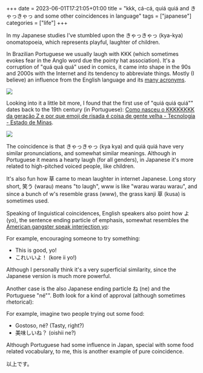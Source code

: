 +++ 
date = 2023-06-01T17:21:05+01:00
title = "kkk, cá-cá, quiá quiá and きゃっきゃっ and some other coincidences in language"
tags = ["japanese"]
categories = ["life"]
+++

In my Japanese studies I've stumbled upon the きゃっきゃっ (kya-kya) onomatopoeia,
which represents playful, laughter of children.

In Brazilian Portuguese we usually laugh with KKK (which sometimes evokes fear in the Anglo word due the pointy hat association). It's a corruption of "quá quá quá"
used in comics, it came into shape in the 90s and 2000s with the Internet and its tendency to abbreviate things. Mostly (I believe) an influence from the English language and its [many acronyms](https://eltlearningjourneys.com/2015/09/23/50-of-the-most-useful-english-abbreviations-and-acronyms/).

![](https://i.em.com.br/9fAwYTDXIp9Q5fpy4OS6wdfWWJY=/360x0/smart/imgsapp.em.com.br/app/noticia_127983242361/2021/06/25/1280382/20210625100304981994i.jpg)

Looking into it a little bit more, I found that the first use of "quiá quiá quiá"" dates back to the 19th century (in Portuguese): [Como nasceu o KKKKKKKK da geração Z e por que emoji de risada é coisa de gente velha - Tecnologia - Estado de Minas](https://www.em.com.br/app/noticia/tecnologia/2021/06/25/interna_tecnologia,1280382/como-nasceu-o-kkkkkkkk-da-geracao-z-e-por-que-emoji-de-risada-e-coisa-de-ge.shtml).

![](https://i.em.com.br/PbG1SNE4uuYY-xJvcnNnHbdcwJo=/360x0/smart/imgsapp.em.com.br/app/noticia_127983242361/2021/06/25/1280382/20210625100304710198e.jpg)


The coincidence is that きゃっきゃっ (kya kya) and quiá quiá have very similar pronunciations, and somewhat similar meanings. Although in Portuguese it means a hearty laugh (for all genders), in Japanese it's more related to high-pitched voiced people, like children.

It's also fun how 草 came to mean laughter in internet Japanese. Long story short, 笑う (warau) means "to laugh", www is like "warau warau warau", and since a bunch of w's resemble grass (www), the grass kanji 草 (kusa) is sometimes used.

Speaking of linguistical coincidences, English speakers also point how よ (yo), the sentence ending particle of emphasis, somewhat resembles the [American gangster speak interjection yo](https://en.wikipedia.org/wiki/Yo):

For example, encouraging someone to try something:
* This is good, yo!
* これいいよ！ (kore ii yo!)

Although I personally think it's a very superficial similarity, since the Japanese version is much more powerful.

Another case is the also Japanese ending particle ね (ne) and the Portuguese "né"". Both look for a kind of approval (although sometimes rhetorical):

For example, imagine two people trying out some food:

* Gostoso, né? (Tasty, right?)
* 美味しいね？ (oishii ne?)


Although Portuguese had some influence in Japan, special with some food related vocabulary, to me, this is another example of pure coincidence.

以上です。

